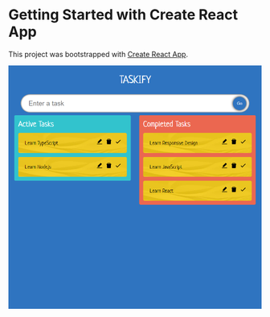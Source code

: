 # Getting Started with Create React App

This project was bootstrapped with [Create React App](https://github.com/facebook/create-react-app).

![](src/landpage.png)
